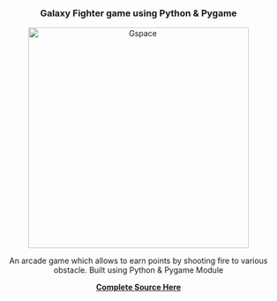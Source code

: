<center>
<h3>Galaxy Fighter game using Python & Pygame</h3>
<img src="https://github.com/salsamarak89/galaxywar/blob/main/galaxywar.png?raw=true" alt="Gspace" width="400" height="400">
<p>An arcade game which allows to earn points by shooting fire to various obstacle. Built using Python & Pygame Module </p>
  <a href="https://thecodezine.com/easy-learn-python-space-shooter-game-building-using-pygame/"><b>Complete Source Here</b></a>
</center>
